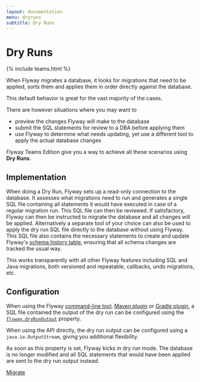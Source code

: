 ```yaml
---
layout: documentation
menu: dryruns
subtitle: Dry Runs
---
```

# Dry Runs
{% include teams.html %}

When Flyway migrates a database, it looks for migrations that need to be applied, sorts them and applies them in order
directly against the database.

This default behavior is great for the vast majority of the cases.
 
There are however situations where you may want to
- preview the changes Flyway will make to the database
- submit the SQL statements for review to a DBA before applying them
- use Flyway to determine what needs updating, yet use a different tool to apply the actual database changes

Flyway Teams Edition give you a way to achieve all these scenarios using **Dry Runs**.

## Implementation

When doing a Dry Run, Flyway sets up a read-only connection to the database. It assesses what migrations need to run and
generates a single SQL file containing all statements it would have executed in case of a regular migration
run. This SQL file can then be reviewed. If satisfactory, Flyway can then be instructed to migrate the database and
all changes will be applied. Alternatively a separate tool of your choice can also be used to apply the dry run SQL file
directly to the database without using Flyway. This SQL file also contains the necessary statements to create and update Flyway's
[schema history table](/documentation/concepts/migrations#schema-history-table), ensuring that all schema changes are tracked the usual way.

This works transparently with all other Flyway features including SQL and Java migrations, both versioned and repeatable,
callbacks, undo migrations, etc.  

## Configuration

When using the Flyway [command-line tool](/documentation/commandline), [Maven plugin](/documentation/maven) or
[Gradle plugin](/documentation/gradle), a SQL file contained the output of the dry run can be configured using the 
[`flyway.dryRunOutput`](/documentation/configuration/dryRunOutput) property.

When using the API directly, the dry run output can be configured using a `java.io.OutputStream`, giving you additional
flexibility.

As soon as this property is set, Flyway kicks in dry run mode. The database is no longer modified and all SQL statements
that would have been applied are sent to the dry run output instead.

<p class="next-steps">
    <a class="btn btn-primary" href="/documentation/command/migrate">Migrate <i class="fa fa-arrow-right"></i></a>
</p>